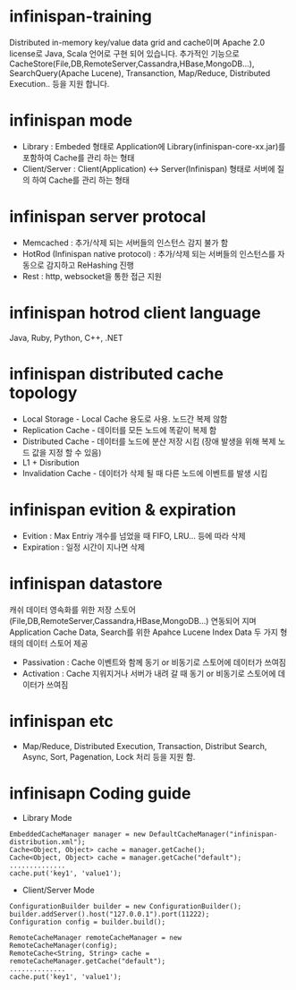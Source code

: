infinispan-training
===================
Distributed in-memory key/value data grid and cache이며 Apache 2.0 license로 Java, Scala 언어로 구현 되어 있습니다.
추가적인 기능으로 CacheStore(File,DB,RemoteServer,Cassandra,HBase,MongoDB...), SearchQuery(Apache Lucene), Transanction, 
Map/Reduce, Distributed Execution.. 등을 지원 합니다.


# infinispan mode
* Library : Embeded 형태로 Application에 Library(infinispan-core-xx.jar)를 포함하여 Cache를 관리 하는 형태
* Client/Server : Client(Application) <-> Server(Infinispan) 형태로 서버에 질의 하여 Cache를 관리 하는 형태

# infinispan server protocal
* Memcached : 추가/삭제 되는 서버들의 인스턴스 감지 불가 함
* HotRod (Infinispan native protocol) : 추가/삭제 되는 서버들의 인스턴스를 자동으로 감지하고 ReHashing 진행
* Rest : http, websocket을 통한 접근 지원 
 
# infinispan hotrod client language
Java, Ruby, Python, C++, .NET

# infinispan distributed cache topology
* Local Storage - Local Cache 용도로 사용. 노드간 복제 않함
* Replication Cache  - 데이터를 모든 노드에 똑같이 복제 함
* Distributed Cache - 데이터를 노드에 분산 저장 시킴 (장애 발생을 위해 복제 노드 값을 지정 할 수 있음)
* L1 + Disribution
* Invalidation Cache - 데이터가 삭제 될 때 다른 노드에 이벤트를 발생 시킴

# infinispan evition & expiration
* Evition : Max Entriy 개수를 넘었을 때 FIFO, LRU... 등에 따라 삭제
* Expiration : 일정 시간이 지나면 삭제

# infinispan datastore
캐쉬 데이터 영속화를 위한 저장 스토어(File,DB,RemoteServer,Cassandra,HBase,MongoDB...) 연동되어 지며 Application Cache Data, Search를 위한 Apahce Lucene Index Data 두 가지 형태의 데이터 스토어 제공
* Passivation : Cache 이벤트와 함께 동기 or 비동기로 스토어에 데이터가 쓰여짐
* Activation : Cache 지워지거나 서버가 내려 갈 때 동기 or 비동기로 스토어에 데이터가 쓰여짐

# infinispan etc
* Map/Reduce, Distributed Execution, Transaction, Distribut Search, Async, Sort, Pagenation, Lock 처리 등을 지원 함.

# infinisapn Coding guide
* Library Mode
```
EmbeddedCacheManager manager = new DefaultCacheManager("infinispan-distribution.xml");
Cache<Object, Object> cache = manager.getCache();
Cache<Object, Object> cache = manager.getCache("default");
..............
cache.put('key1', 'value1');
```
* Client/Server Mode
```
ConfigurationBuilder builder = new ConfigurationBuilder();
builder.addServer().host("127.0.0.1").port(11222);
Configuration config = builder.build();

RemoteCacheManager remoteCacheManager = new RemoteCacheManager(config);
RemoteCache<String, String> cache = remoteCacheManager.getCache("default");
..............
cache.put('key1', 'value1');
```





 











